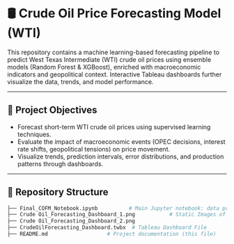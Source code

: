 # 🛢️ Crude Oil Price Forecasting Model (WTI)

This repository contains a machine learning-based forecasting pipeline to predict West Texas Intermediate (WTI) crude oil prices using ensemble models (Random Forest & XGBoost), enriched with macroeconomic indicators and geopolitical context. Interactive Tableau dashboards further visualize the data, trends, and model performance.

---

## 📌 Project Objectives

- Forecast short-term WTI crude oil prices using supervised learning techniques.
- Evaluate the impact of macroeconomic events (OPEC decisions, interest rate shifts, geopolitical tensions) on price movement.
- Visualize trends, prediction intervals, error distributions, and production patterns through dashboards.

---

## 📁 Repository Structure

```bash
├── Final_COFM_Notebook.ipynb          # Main Jupyter notebook: data prep, modeling, forecasting           
├── Crude Oil_Forecasting_Dashboard_1.png           # Static Images of the tableau dashboard
├── Crude Oil_Forecasting_Dashboard_2.png
├── CrudeOilForecasting_Dashboard.twbx  # Tableau Dashboard File
├── README.md                   # Project documentation (this file)

